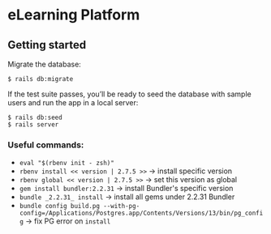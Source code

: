 # eLearning Platform

## Getting started

Migrate the database:

```
$ rails db:migrate
```

If the test suite passes, you’ll be ready to seed the database with sample users and run the app in a local server:

```
$ rails db:seed
$ rails server
```

### Useful commands:

- `eval "$(rbenv init - zsh)"`
- `rbenv install << version | 2.7.5 >>` -> install specific version
- `rbenv global << version | 2.7.5 >>` -> set this version as global
- `gem install bundler:2.2.31` -> install Bundler's specific version
- `bundle _2.2.31_ install` -> install all gems under 2.2.31 Bundler
- `bundle config build.pg --with-pg-config=/Applications/Postgres.app/Contents/Versions/13/bin/pg_config` -> fix PG error on `install`